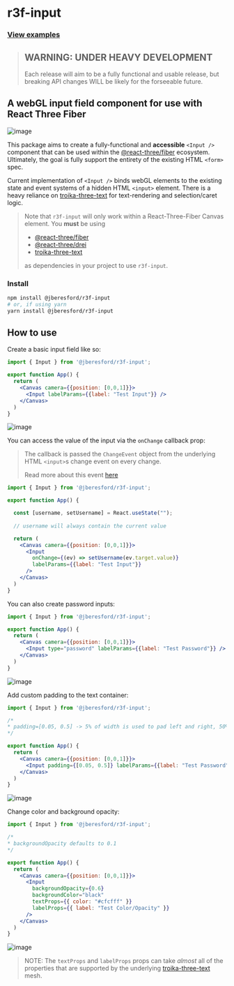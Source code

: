 # r3f-input

### [View examples](https://jmberesford.github.io/r3f-input/?path=/story/input--text-input)

> ## WARNING: UNDER HEAVY DEVELOPMENT
> Each release will aim to be a fully functional and usable release,
> but breaking API changes WILL be likely for the forseeable future.

## A webGL input field component for use with React Three Fiber
![image](https://user-images.githubusercontent.com/1373954/210024281-c735f61a-1a69-45e5-a5d3-147ed57a6c30.png)


This package aims to create a fully-functional and **accessible** `<Input />`
component that can be used within the [@react-three/fiber](https://github.com/pmndrs/react-three-fiber)
ecosystem. Ultimately, the goal is fully support the entirety of the existing HTML `<form>` spec.

Current implementation of `<Input />` binds webGL elements to the existing state and event systems of a
hidden HTML `<input>` element. There is a heavy reliance on
[troika-three-text](https://github.com/protectwise/troika/tree/main/packages/troika-three-text)
for text-rendering and selection/caret logic.

> Note that `r3f-input` will only work within a React-Three-Fiber Canvas element.
> You **must** be using
> - [@react-three/fiber](https://github.com/pmndrs/react-three-fiber)
> - [@react-three/drei](https://github.com/pmndrs/drei)
> - [troika-three-text](https://github.com/protectwise/troika/tree/main/packages/troika-three-text)
>
> as dependencies in your project to use `r3f-input`.

### Install
```sh
npm install @jberesford/r3f-input
# or, if using yarn
yarn install @jberesford/r3f-input
```

## How to use

Create a basic input field like so:

```jsx
import { Input } from '@jberesford/r3f-input';

export function App() {
  return (
    <Canvas camera={{position: [0,0,1]}}>
      <Input labelParams={{label: "Test Input"}} />
    </Canvas>
  )
}
```
![image](https://user-images.githubusercontent.com/1373954/210022351-c5675ed3-bcf4-4b2c-bcf1-1963a0c030b7.png)

You can access the value of the input via the `onChange` callback prop:

> The callback is passed the `ChangeEvent` object from the underlying HTML `<input>`s
> change event on every change.
>
> Read more about this event [here](https://developer.mozilla.org/en-US/docs/Web/API/HTMLElement/change_event)


```jsx
import { Input } from '@jberesford/r3f-input';

export function App() {

  const [username, setUsername] = React.useState("");
  
  // username will always contain the current value

  return (
    <Canvas camera={{position: [0,0,1]}}>
      <Input
        onChange={(ev) => setUsername(ev.target.value)}
        labelParams={{label: "Test Input"}}
      />
    </Canvas>
  )
}
```

You can also create password inputs:

```jsx
import { Input } from '@jberesford/r3f-input';

export function App() {
  return (
    <Canvas camera={{position: [0,0,1]}}>
      <Input type="password" labelParams={{label: "Test Password"}} />
    </Canvas>
  )
}
```
![image](https://user-images.githubusercontent.com/1373954/210022360-63ba745e-f4fa-49bc-b23d-623429c17809.png)

Add custom padding to the text container:
```jsx
import { Input } from '@jberesford/r3f-input';

/*
* padding=[0.05, 0.5] -> 5% of width is used to pad left and right, 50% of height for top/bottom
*/

export function App() {
  return (
    <Canvas camera={{position: [0,0,1]}}>
      <Input padding={[0.05, 0.5]} labelParams={{label: "Test Password"}} />
    </Canvas>
  )
}
```
![image](https://user-images.githubusercontent.com/1373954/210022684-93ebfa22-a93f-46e3-bdc6-44451a22578d.png)

Change color and background opacity:
```jsx
import { Input } from '@jberesford/r3f-input';

/*
* backgroundOpacity defaults to 0.1
*/

export function App() {
  return (
    <Canvas camera={{position: [0,0,1]}}>
      <Input
        backgroundOpacity={0.6}
        backgroundColor="black"
        textProps={{ color: "#cfcfff" }}
        labelProps={{ label: "Test Color/Opacity" }}
      />
    </Canvas>
  )
}
```
![image](https://user-images.githubusercontent.com/1373954/210023633-448bcb2b-aff7-4108-b3c2-ccc5514fe59f.png)

> NOTE: The `textProps` and `labelProps` props can take *almost* all of the properties that are supported
> by the underlying [troika-three-text](https://github.com/protectwise/troika/tree/main/packages/troika-three-text) mesh.
